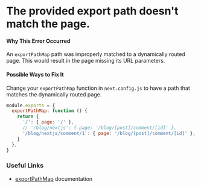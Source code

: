 # The provided export path doesn't match the page.

#### Why This Error Occurred

An `exportPathMap` path was improperly matched to a dynamically routed page.
This would result in the page missing its URL parameters.

#### Possible Ways to Fix It

Change your `exportPathMap` function in `next.config.js` to have a path that matches the dynamically routed page.

```js
module.exports = {
  exportPathMap: function () {
    return {
      '/': { page: '/' },
      // '/blog/nextjs': { page: '/blog/[post]/comment/[id]' },        // wrong
      '/blog/nextjs/comment/1': { page: '/blog/[post]/comment/[id]' }, // correct
    }
  },
}
```

### Useful Links

- [exportPathMap](https://nextjs.org/docs/api-reference/next.config.js/exportPathMap) documentation
